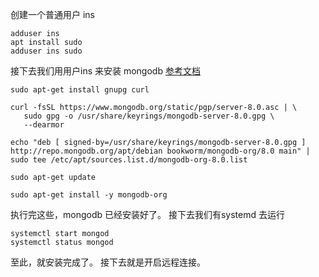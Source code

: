 
创建一个普通用户
ins
```
adduser ins
apt install sudo
adduser ins sudo
```

接下去我们用用户ins 来安装 mongodb
[参考文档](https://www.mongodb.com/docs/manual/tutorial/install-mongodb-on-debian/)

```
sudo apt-get install gnupg curl

curl -fsSL https://www.mongodb.org/static/pgp/server-8.0.asc | \
   sudo gpg -o /usr/share/keyrings/mongodb-server-8.0.gpg \
   --dearmor

echo "deb [ signed-by=/usr/share/keyrings/mongodb-server-8.0.gpg ] http://repo.mongodb.org/apt/debian bookworm/mongodb-org/8.0 main" | sudo tee /etc/apt/sources.list.d/mongodb-org-8.0.list

sudo apt-get update

sudo apt-get install -y mongodb-org

```

执行完这些，mongodb 已经安装好了。
接下去我们有systemd 去运行


```
systemctl start mongod
systemctl status mongod
```

至此，就安装完成了。
接下去就是开启远程连接。
